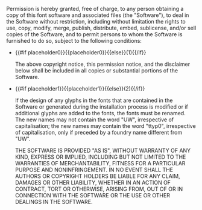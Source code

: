  Permission is hereby granted, free of charge, to any person obtaining a copy of this font software and associated files (the &quot;Software&quot;), to deal in the Software without restriction, including without limitation the rights to use, copy, modify, merge, publish, distribute, embed, sublicense, and/or sell copies of the Software, and to permit persons to whom the Software is furnished to do so, subject to the following conditions:

* {{#if placeholder0}}{{placeholder0}}{{else}}(1){{/if}}

   The above copyright notice, this permission notice, and the disclaimer below shall be included in all copies or substantial portions of the Software.

* {{#if placeholder1}}{{placeholder1}}{{else}}(2){{/if}}

   If the design of any glyphs in the fonts that are contained in the Software or generated during the installation process is modified or if additional glyphs are added to the fonts, the fonts must be renamed. The new names may not contain the word &quot;UW&quot;, irrespective of capitalisation; the new names may contain the word &quot;ttyp0&quot;, irrespective of capitalisation, only if preceded by a foundry name different from &quot;UW&quot;.

   THE SOFTWARE IS PROVIDED &quot;AS IS&quot;, WITHOUT WARRANTY OF ANY KIND, EXPRESS OR IMPLIED, INCLUDING BUT NOT LIMITED TO THE WARRANTIES OF MERCHANTABILITY, FITNESS FOR A PARTICULAR PURPOSE AND NONINFRINGEMENT. IN NO EVENT SHALL THE AUTHORS OR COPYRIGHT HOLDERS BE LIABLE FOR ANY CLAIM, DAMAGES OR OTHER LIABILITY, WHETHER IN AN ACTION OF CONTRACT, TORT OR OTHERWISE, ARISING FROM, OUT OF OR IN CONNECTION WITH THE SOFTWARE OR THE USE OR OTHER DEALINGS IN THE SOFTWARE.